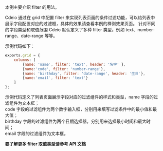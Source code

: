 本例主要介绍 filter 的用法。

 Cdeio 通过在 grid 中配置 filter 来实现列表页面的条件过滤功能，可以给列表中展示字段配置对应的过滤框，具体的效果请查看本例的样例效果页面。
针对不同的字段类型和取值范围 Cdeio 默认定义了多种 filter 类型，例如 text、number-range、date-range 等等。

示例代码如下：
```js
exports.grid = {
    columns: [
        {name: 'name', filter: 'text', header: '名字' },
        {name:'code', filter: 'number-range'},
        {name: 'birthday', filter: 'date-range', header: '生日'},
        {name:'email', filter: 'text'}
    ]
};
```

示例代码定义了列表页面展示字段对应的过滤组件的样式和类型，name 字段的过滤组件为文本框；</br>
code 字段的过滤组件为两个数字输入框，分别用来填写过滤条件中的最小值和最大值；</br>
birthday 字段的过滤组件为两个日期选择器，分别用来选择最小时间和最大时间；</br>
email 字段的过滤组件为文本框。

**要了解更多 filter 取值类型请参考 API 文档**